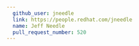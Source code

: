 ```yaml
---
  github_user: jneedle
  link: https://people.redhat.com/jneedle
  name: Jeff Needle
  pull_request_number: 520
---
```

